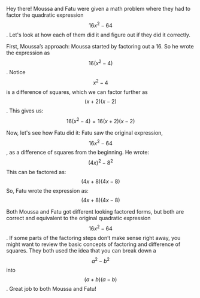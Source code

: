 Hey there! Moussa and Fatu were given a math problem where they had to factor the quadratic expression $$16x^2 - 64$$. Let's look at how each of them did it and figure out if they did it correctly.

First, Moussa’s approach:
Moussa started by factoring out a 16. So he wrote the expression as $$16(x^2 - 4)$$. Notice $$x^2 - 4$$ is a difference of squares, which we can factor further as $$(x + 2)(x - 2)$$. This gives us:
$$16(x^2 - 4) = 16(x + 2)(x - 2)$$

Now, let's see how Fatu did it:
Fatu saw the original expression, $$16x^2 - 64$$, as a difference of squares from the beginning. He wrote:
$$(4x)^2 - 8^2$$
This can be factored as:
$$(4x + 8)(4x - 8)$$
So, Fatu wrote the expression as:
$$(4x + 8)(4x - 8)$$

Both Moussa and Fatu got different looking factored forms, but both are correct and equivalent to the original quadratic expression $$16x^2 - 64$$. If some parts of the factoring steps don’t make sense right away, you might want to review the basic concepts of factoring and difference of squares. They both used the idea that you can break down a $$a^2 - b^2$$ into $$(a + b)(a - b)$$. Great job to both Moussa and Fatu!